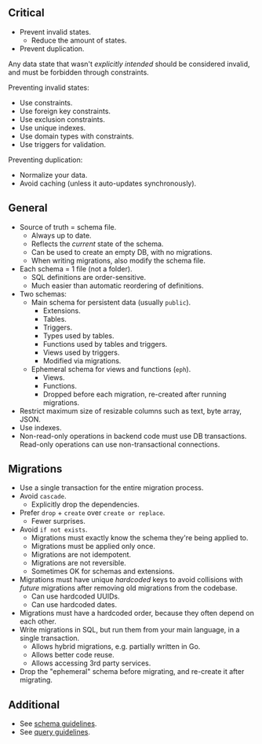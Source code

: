 ## Critical

* Prevent invalid states.
  * Reduce the amount of states.
* Prevent duplication.

Any data state that wasn't _explicitly intended_ should be considered invalid, and must be forbidden through constraints.

Preventing invalid states:

  * Use constraints.
  * Use foreign key constraints.
  * Use exclusion constraints.
  * Use unique indexes.
  * Use domain types with constraints.
  * Use triggers for validation.

Preventing duplication:

  * Normalize your data.
  * Avoid caching (unless it auto-updates synchronously).

## General

* Source of truth = schema file.
  * Always up to date.
  * Reflects the _current_ state of the schema.
  * Can be used to create an empty DB, with no migrations.
  * When writing migrations, also modify the schema file.
* Each schema = 1 file (not a folder).
  * SQL definitions are order-sensitive.
  * Much easier than automatic reordering of definitions.
* Two schemas:
  * Main schema for persistent data (usually `public`).
    * Extensions.
    * Tables.
    * Triggers.
    * Types used by tables.
    * Functions used by tables and triggers.
    * Views used by triggers.
    * Modified via migrations.
  * Ephemeral schema for views and functions (`eph`).
    * Views.
    * Functions.
    * Dropped before each migration, re-created after running migrations.
* Restrict maximum size of resizable columns such as text, byte array, JSON.
* Use indexes.
* Non-read-only operations in backend code must use DB transactions. Read-only operations can use non-transactional connections.

## Migrations

* Use a single transaction for the entire migration process.
* Avoid `cascade`.
  * Explicitly drop the dependencies.
* Prefer `drop` + `create` over `create or replace`.
  * Fewer surprises.
* Avoid `if not exists`.
  * Migrations must exactly know the schema they're being applied to.
  * Migrations must be applied only once.
  * Migrations are not idempotent.
  * Migrations are not reversible.
  * Sometimes OK for schemas and extensions.
* Migrations must have unique _hardcoded_ keys to avoid collisions with _future_ migrations after removing old migrations from the codebase.
  * Can use hardcoded UUIDs.
  * Can use hardcoded dates.
* Migrations must have a hardcoded order, because they often depend on each other.
* Write migrations in SQL, but run them from your main language, in a single transaction.
  * Allows hybrid migrations, e.g. partially written in Go.
  * Allows better code reuse.
  * Allows accessing 3rd party services.
* Drop the "ephemeral" schema before migrating, and re-create it after migrating.

## Additional

* See [schema guidelines](./sql_schema.md).
* See [query guidelines](./sql_query.md).
